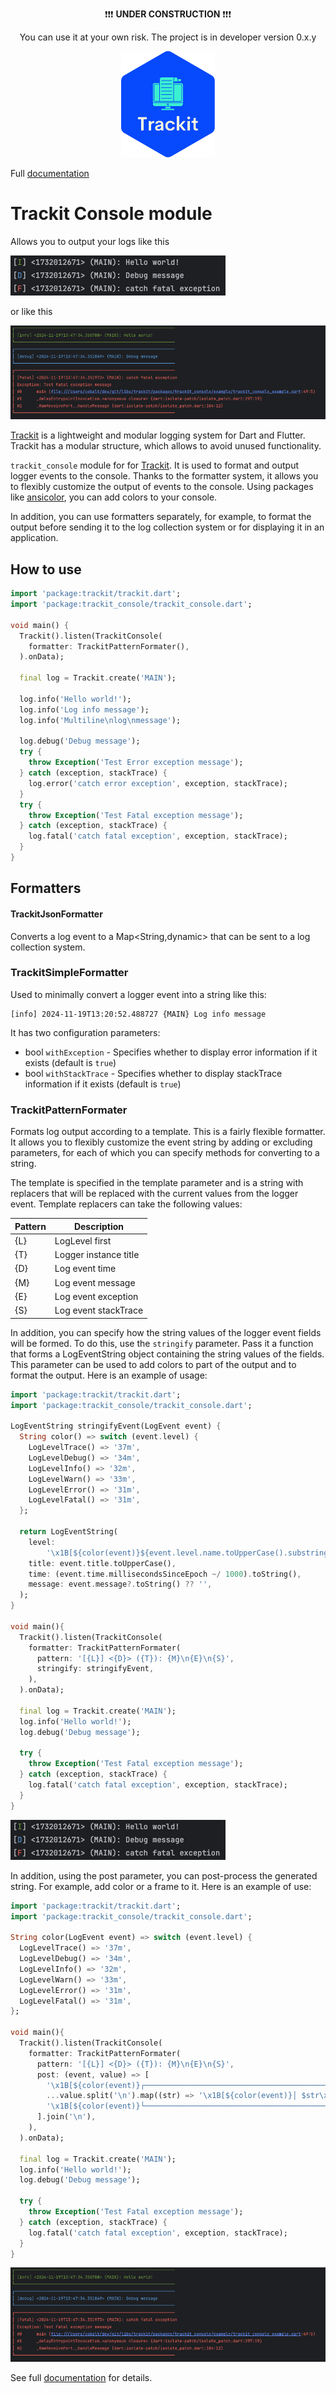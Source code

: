 <p align="center">
❗️❗️❗️ <b>UNDER CONSTRUCTION</b> ❗️❗️❗️
</p>
<p align="center">
You can use it at your own risk. The project is in developer version 0.x.y
</p>

<p align="center">
    <a href="https://github.com/unger1984/trackit">
        <img src="https://raw.githubusercontent.com/unger1984/trackit/refs/heads/main/logo.svg" width="150">
    </a>
</p>

Full [documentation](https://github.com/unger1984/trackit)

# Trackit Console module

Allows you to output your logs like this 

<img src="https://github.com/unger1984/trackit/raw/main/packages/trackit_console/assets/screen1.png" >

or like this 

<img src="https://github.com/unger1984/trackit/raw/main/packages/trackit_console/assets/screen2.png" >

[Trackit](https://github.com/unger1984/trackit) is a lightweight and modular logging system for Dart and Flutter. Trackit has a modular structure, which allows
to avoid unused functionality.

`trackit_console` module for for [Trackit](https://github.com/unger1984/trackit).
It is used to format and output logger events to the console. Thanks to the formatter system, it allows you to flexibly 
customize the output of events to the console. Using packages like [ansicolor](https://pub.dev/packages/ansicolor), 
you can add colors to your console.

In addition, you can use formatters separately, for example, to format the output before sending it to the log 
collection system or for displaying it in an application.

## How to use

```dart
import 'package:trackit/trackit.dart';
import 'package:trackit_console/trackit_console.dart';

void main() {
  Trackit().listen(TrackitConsole(
    formatter: TrackitPatternFormater(),
  ).onData);

  final log = Trackit.create('MAIN');

  log.info('Hello world!');
  log.info('Log info message');
  log.info('Multiline\nlog\nmessage');

  log.debug('Debug message');
  try {
    throw Exception('Test Error exception message');
  } catch (exception, stackTrace) {
    log.error('catch error exception', exception, stackTrace);
  }
  try {
    throw Exception('Test Fatal exception message');
  } catch (exception, stackTrace) {
    log.fatal('catch fatal exception', exception, stackTrace);
  }
}
```

## Formatters

#### TrackitJsonFormatter

Converts a log event to a Map<String,dynamic> that can be sent to a log collection system.

### TrackitSimpleFormatter

Used to minimally convert a logger event into a string like this:

```
[info] 2024-11-19T13:20:52.488727 {MAIN} Log info message
```

It has two configuration parameters:

* bool `withException` - Specifies whether to display error information if it exists (default is `true`)
* bool `withStackTrace` - Specifies whether to display stackTrace information if it exists (default is `true`)

### TrackitPatternFormater

Formats log output according to a template. This is a fairly flexible formatter. It allows you to flexibly customize 
the event string by adding or excluding parameters, for each of which you can specify methods for converting to a string.

The template is specified in the template parameter and is a string with replacers that will be replaced with the 
current values from the logger event. Template replacers can take the following values:

|   Pattern    | Description            |
|--------------|------------------------|
| {L}          | LogLevel first         |
| {T}          | Logger instance title  |
| {D}          | Log event time         |
| {M}          | Log event message      |
| {E}          | Log event exception    |
| {S}          | Log event stackTrace   |

In addition, you can specify how the string values of the logger event fields will be formed. To do this, use the 
`stringify` parameter. Pass it a function that forms a LogEventString object containing the string values of the fields. 
This parameter can be used to add colors to part of the output and to format the output. Here is an example of usage:

```dart
import 'package:trackit/trackit.dart';
import 'package:trackit_console/trackit_console.dart';

LogEventString stringifyEvent(LogEvent event) {
  String color() => switch (event.level) {
    LogLevelTrace() => '37m',
    LogLevelDebug() => '34m',
    LogLevelInfo() => '32m',
    LogLevelWarn() => '33m',
    LogLevelError() => '31m',
    LogLevelFatal() => '31m',
  };
  
  return LogEventString(
    level:
        '\x1B[${color(event)}${event.level.name.toUpperCase().substring(0, 1)}\x1B[0m',
    title: event.title.toUpperCase(),
    time: (event.time.millisecondsSinceEpoch ~/ 1000).toString(),
    message: event.message?.toString() ?? '',
  );
}

void main(){
  Trackit().listen(TrackitConsole(
    formatter: TrackitPatternFormater(
      pattern: '[{L}] <{D}> ({T}): {M}\n{E}\n{S}',
      stringify: stringifyEvent,
    ),
  ).onData);

  final log = Trackit.create('MAIN');
  log.info('Hello world!');
  log.debug('Debug message');

  try {
    throw Exception('Test Fatal exception message');
  } catch (exception, stackTrace) {
    log.fatal('catch fatal exception', exception, stackTrace);
  }
}
```
<img src="https://github.com/unger1984/trackit/raw/main/packages/trackit_console/assets/screen1.png" >

In addition, using the post parameter, you can post-process the generated string. For example, add color or a frame to it. 
Here is an example of use:

```dart
import 'package:trackit/trackit.dart';
import 'package:trackit_console/trackit_console.dart';

String color(LogEvent event) => switch (event.level) {
  LogLevelTrace() => '37m',
  LogLevelDebug() => '34m',
  LogLevelInfo() => '32m',
  LogLevelWarn() => '33m',
  LogLevelError() => '31m',
  LogLevelFatal() => '31m',
};

void main(){
  Trackit().listen(TrackitConsole(
    formatter: TrackitPatternFormater(
      pattern: '[{L}] <{D}> ({T}): {M}\n{E}\n{S}',
      post: (event, value) => [
        '\x1B[${color(event)}┌──────────────────────────────────────────────────────────────────\x1B[0m',
        ...value.split('\n').map((str) => '\x1B[${color(event)}│ $str\x1B[0m'),
        '\x1B[${color(event)}└──────────────────────────────────────────────────────────────────\x1B[0m',
      ].join('\n'),
    ),
  ).onData);

  final log = Trackit.create('MAIN');
  log.info('Hello world!');
  log.debug('Debug message');

  try {
    throw Exception('Test Fatal exception message');
  } catch (exception, stackTrace) {
    log.fatal('catch fatal exception', exception, stackTrace);
  }
}
```
<img src="https://github.com/unger1984/trackit/raw/main/packages/trackit_console/assets/screen2.png" >

See full [documentation](https://github.com/unger1984/trackit) for details.